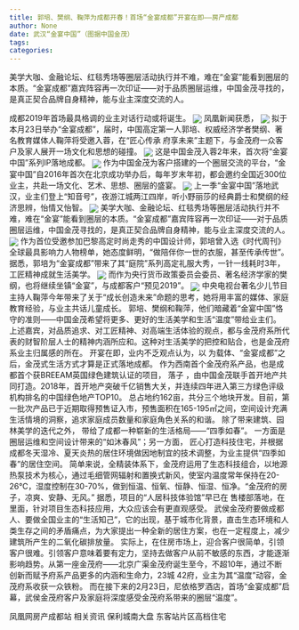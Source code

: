 ```yaml
---
title: 郭培、樊纲、鞠萍为成都开春！首场“金宴成都”开宴在即——房产成都
author: None
date: 武汉“金宴中国”（图据中国金茂）
tags: 
categories: 
---
```

美学大咖、金融论坛、红毯秀场等圈层活动执行并不难，难在“金宴”能看到圈层的本质。“金宴成都”嘉宾阵容再一次印证——对于品质圈层运维，中国金茂寻找的，是真正契合品牌自身精神，能与业主深度交流的人。
<!-- more -->
成都2019年首场最具格调的业主对话行动或将诞生。
<img align="center" border="0" src="//s2.ifengimg.com/2019/02/19/f44969f700e4a12b86c45ec9fc496fca.jpg" />
凤凰新闻获悉，
<img align="center" border="0" src="//s2.ifengimg.com/2019/02/19/bcc6549921513d7fef319a21051097bd.jpg" />
拟于本月23日举办“金宴成都”，届时，中国高定第一人郭培、权威经济学者樊纲、著名教育媒体人鞠萍将受邀入蓉，在“匠心传承 府享未来”主题下，与金茂府一众客户及家人展开一场文化和思想的碰撞。
<img align="center" border="0" src="//s3.ifengimg.com/2019/02/19/71d75757f914070bcb9e1d5e7835d9c0.jpg" />
这是中国金茂入蓉2年来，首次将“金宴中国”系列IP落地成都。
<img align="center" border="0" src="//s3.ifengimg.com/2019/02/19/cf7e56bfc2aa0273db52ff6abfa145c6.png" />
作为中国金茂为客户搭建的一个圈层交流的平台，“金宴中国”自2016年首次在北京成功举办后，每年岁末年初，都会邀约全国近300位业主，共赴一场文化、艺术、思想、圈层的盛宴。
<img align="center" border="0" src="//s2.ifengimg.com/2019/02/19/672a449b3923a04f75a2bbf4115c0730.png" />
上一季“金宴中国”落地武汉，业主们登上“知音号”，夜游江城两江四岸，听小野丽莎的经典爵士和樊纲的经济思辨，怡情又怡智。
<img align="center" border="0" src="//s3.ifengimg.com/2019/02/19/7af432ae17b5adab6b63e339a9b2f955.jpg" />
美学大咖、金融论坛、红毯秀场等圈层活动执行并不难，难在“金宴”能看到圈层的本质。“金宴成都”嘉宾阵容再一次印证——对于品质圈层运维，中国金茂寻找的，是真正契合品牌自身精神，能与业主深度交流的人。
<img align="center" border="0" src="//s0.ifengimg.com/2019/02/19/826ab6b03743f4162753702ef963ef0c.png" />
作为首位受邀参加巴黎高定时尚走秀的中国设计师，郭培曾入选《时代周刊》全球最具影响力人物榜单，她态度鲜明，“做陪伴你一世的衣服，甚至传承传世”。据悉，郭培为“金宴成都”带来了其“庭院”系列高定礼服大秀，一针一线耗时3年，工匠精神成就生活美学。
<img align="center" border="0" src="//s1.ifengimg.com/2019/02/19/a18efa06402552254d0f1fba9ad4ae14.jpg" />
而作为央行货币政策委员会委员、著名经济学家的樊纲，也将继续坐镇“金宴”，与成都客户“预见2019”。
<img align="center" border="0" src="//s0.ifengimg.com/2019/02/20/0a4dc9c1e80d2371f4916239dfe8d931.jpg" />
中央电视台著名少儿节目主持人鞠萍今年带来了关于“成长创造未来”命题的思考，她将用丰富的媒体、家庭教育经验，与业主共话儿童成长。
郭培、樊纲和鞠萍，他们暗藏着“金宴中国”恪守的准则——中国金茂希望将更多、更好的生活美学和生活“温度”带给业主们。
上述嘉宾，对品质追求、对工匠精神、对高端生活体验的观点，都与金茂府系所代表的财智阶层人士的精神内涵所应和。这种对生活美学的把控和贴合，也是金茂府系业主归属感的所在。
开宴在即，业内不乏观点认为，以
为载体、“金宴成都”之后，金茂式生活方式才算是正式落地成都。
作为西南首个金茂府系产品，也是成都首个获BREEAM英国绿色建筑认证的项目，
落子
，由中国金茂联手首开地产共同打造。2018年，首开地产突破千亿销售大关，并连续四年进入第三方绿色评级机构排名的中国绿色地产TOP10。
总占地约162亩，共分三个地块开发。目前，第一批次产品已于近期取得预售证入市，预售面积在165-195㎡之间，空间设计充满生活情境的洞察，追求家庭成员数量和家庭角色关系的和谐。
除了带来建筑、园林美学的迭代之外，
带给了成都一种崭新的生活格局——“四季如春”。
一方面是圈层运维和空间设计带来的“如沐春风”；另一方面，
匠心打造科技住宅，并根据成都冬天湿冷、夏天炎热的居住环境做因地制宜的技术调整，为业主提供“四季如春”的居住空间。
简单来说，全精装体系下，金茂府运用了生态科技组合，以地源热泵技术为核心，通过毛细管网辐射和置换式新风，使室内温度常年保持在20-26℃，湿度控制在30-70%，做到恒温、恒氧、恒静、恒湿、恒净。“金茂府的房子，凉爽、安静、无风。”
据悉，项目的“人居科技体验馆”早已在
售楼部落地，在里面，针对项目生态科技应用，大众应该会有更直观感受。
武侯金茂府要做成都人、要做全国业主的“生活知己”，它的出现，基于城市化背景，直击生态环境和人类生存之间的矛盾痛点，为大家提出一种全新的居住方案，也在一定程度上，减少建筑所产生的二氧化碳排放量。
实际上，在住房市场上，迎合客户很简单，引领客户很难。引领客户意味着要有定力，坚持去做客户从前不敏感的东西，才能逐渐影响趋势。从第一座金茂府——北京广渠金茂府诞生至今，不超10年，通过不断创新而赋予府系产品更多的内涵和生命力，23城 42府，业主为其“温度”动容，金茂府系收获一众铁粉。
而在接下来的2月23日，尼依格罗酒店，首场“金宴成都”启幕，武侯金茂府客户及家庭将深度感受金茂府系带来的圈层“温度”。
                        
                        
                        
                        
                                        
                    
                    
                
                    
                    
                    
                
                    
                
凤凰网房产成都站
相关资讯
保利城南大盘
东客站片区高档住宅
	                        
	                    
	                        
	                    
